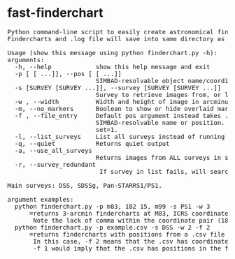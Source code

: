 # fast-finderchart
<pre>
Python command-line script to easily create astronomical findercharts with overlaid, customizable data. 
Findercharts and .log file will save into same directory as the finderchart.py file.

Usage (show this message using python finderchart.py -h):
arguments:
  -h, --help            show this help message and exit
  -p [ [ ...]], --pos [ [ ...]]
                        SIMBAD-resolvable object name/coordinate position, or comma-separated list of positions.
  -s [SURVEY [SURVEY ...]], --survey [SURVEY [SURVEY ...]]
                        Survey to retrieve images from, or list of surveys. -h to view all possible surveys.
  -w , --width          Width and height of image in arcminutes
  -m, --no_markers      Boolean to show or hide overlaid markers on image.
  -f , --file_entry     Default pos argument instead takes .csv file path as string. Each row in .csv should contain a
                        SIMBAD-resolvable name or position. Set=2 if .csv has separate ra and dec columns, otherwise
                        set=1.
  -l, --list_surveys    List all surveys instead of running program.
  -q, --quiet           Returns quiet output
  -a, --use_all_surveys
                        Returns images from ALL surveys in survey list.
  -r, --survey_redundant
                         If survey in list fails, will search again with next survey in list.

Main surveys: DSS, SDSSg, Pan-STARRS1/PS1.

argument examples:
  python finderchart.py -p m83, 182 15, m99 -s PS1 -w 3
      =returns 3-arcmin findercharts at M83, ICRS coordinates "182, 15", and M99; uses survey Pan-STARRS1. 
       Note the lack of comma within the coordinate pair (182 15). This is intentional, and be sure to omit this comma to ensure positions are properly parsed.
  python finderchart.py -p example.csv -s DSS -w 2 -f 2
      =returns findercharts with positions from a .csv file in the same working directory. Note that the -f argument changes the -p argument to instead take a filename.
       In this case, -f 2 means that the .csv has coordinate pairs in the first two columns: ie "ra, dec, 123, 12, 50, 13,..." 
       -f 1 would imply that the .csv has positions in the first column only: ie "positions, M83, 182 15, M99,..." 
</pre>
